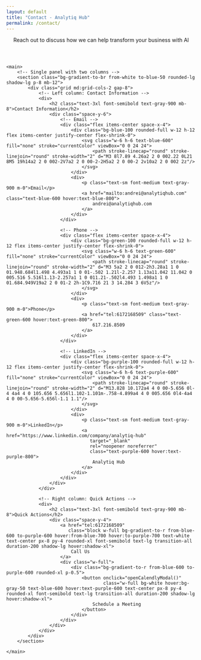 ```yaml
---
layout: default
title: "Contact - Analytiq Hub"
permalink: /contact/
---
```


<div class="max-w-6xl mx-auto px-4 sm:px-6 md:px-8 py-4 md:py-12">
    <header class="text-center md:mb-12 mb-8">
        <p class="text-xl text-gray-600 mb-8">
            Reach out to discuss how we can help transform your business with AI
        </p>
    </header>

    <main>
        <!-- Single panel with two columns -->
        <section class="bg-gradient-to-br from-white to-blue-50 rounded-lg shadow-lg p-8 mb-12">
            <div class="grid md:grid-cols-2 gap-8">
                <!-- Left column: Contact Information -->
                <div>
                    <h2 class="text-3xl font-semibold text-gray-900 mb-8">Contact Information</h2>
                    <div class="space-y-6">
                        <!-- Email -->
                        <div class="flex items-center space-x-4">
                            <div class="bg-blue-100 rounded-full w-12 h-12 flex items-center justify-center flex-shrink-0">
                                <svg class="w-6 h-6 text-blue-600" fill="none" stroke="currentColor" viewBox="0 0 24 24">
                                    <path stroke-linecap="round" stroke-linejoin="round" stroke-width="2" d="M3 8l7.89 4.26a2 2 0 002.22 0L21 8M5 19h14a2 2 0 002-2V7a2 2 0 00-2-2H5a2 2 0 00-2 2v10a2 2 0 002 2z"/>
                                </svg>
                            </div>
                            <div>
                                <p class="text-sm font-medium text-gray-900 m-0">Email</p>
                                <a href="mailto:andrei@analytiqhub.com" class="text-blue-600 hover:text-blue-800">
                                    andrei@analytiqhub.com
                                </a>
                            </div>
                        </div>

                        <!-- Phone -->
                        <div class="flex items-center space-x-4">
                            <div class="bg-green-100 rounded-full w-12 h-12 flex items-center justify-center flex-shrink-0">
                                <svg class="w-6 h-6 text-green-600" fill="none" stroke="currentColor" viewBox="0 0 24 24">
                                    <path stroke-linecap="round" stroke-linejoin="round" stroke-width="2" d="M3 5a2 2 0 012-2h3.28a1 1 0 01.948.684l1.498 4.493a1 1 0 01-.502 1.21l-2.257 1.13a11.042 11.042 0 005.516 5.516l1.13-2.257a1 1 0 011.21-.502l4.493 1.498a1 1 0 01.684.949V19a2 2 0 01-2 2h-1C9.716 21 3 14.284 3 6V5z"/>
                                </svg>
                            </div>
                            <div>
                                <p class="text-sm font-medium text-gray-900 m-0">Phone</p>
                                <a href="tel:6172168509" class="text-green-600 hover:text-green-800">
                                    617.216.8509
                                </a>
                            </div>
                        </div>

                        <!-- LinkedIn -->
                        <div class="flex items-center space-x-4">
                            <div class="bg-purple-100 rounded-full w-12 h-12 flex items-center justify-center flex-shrink-0">
                                <svg class="w-6 h-6 text-purple-600" fill="none" stroke="currentColor" viewBox="0 0 24 24">
                                    <path stroke-linecap="round" stroke-linejoin="round" stroke-width="2" d="M13.828 10.172a4 4 0 00-5.656 0l-4 4a4 4 0 105.656 5.656l1.102-1.101m-.758-4.899a4 4 0 005.656 0l4-4a4 4 0 00-5.656-5.656l-1.1 1.1"/>
                                </svg>
                            </div>
                            <div>
                                <p class="text-sm font-medium text-gray-900 m-0">LinkedIn</p>
                                <a href="https://www.linkedin.com/company/analytiq-hub" 
                                   target="_blank"
                                   rel="noopener noreferrer"
                                   class="text-purple-600 hover:text-purple-800">
                                    Analytiq Hub
                                </a>
                            </div>
                        </div>
                    </div>
                </div>

                <!-- Right column: Quick Actions -->
                <div>
                    <h2 class="text-3xl font-semibold text-gray-900 mb-8">Quick Actions</h2>
                    <div class="space-y-4">
                        <a href="tel:6172168509" 
                           class="block w-full bg-gradient-to-r from-blue-600 to-purple-600 hover:from-blue-700 hover:to-purple-700 text-white text-center px-8 py-4 rounded-xl font-semibold text-lg transition-all duration-200 shadow-lg hover:shadow-xl">
                            Call Us
                        </a>
                        <div class="w-full">
                            <div class="bg-gradient-to-r from-blue-600 to-purple-600 rounded-xl p-0.5">
                                <button onclick="openCalendlyModal()"
                                        class="w-full bg-white hover:bg-gray-50 text-blue-600 hover:text-purple-600 text-center px-8 py-4 rounded-xl font-semibold text-lg transition-all duration-200 shadow-lg hover:shadow-xl">
                                    Schedule a Meeting
                                </button>
                            </div>
                        </div>
                    </div>
                </div>
            </div>
        </section>

    </main>
</div>